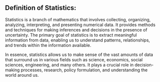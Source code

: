 
## Definition of Statistics:

Statistics is a branch of mathematics that involves collecting, organizing, analyzing, interpreting, and presenting numerical data. It provides methods and techniques for making inferences and decisions in the presence of uncertainty. The primary goal of statistics is to extract meaningful information from data, enabling us to understand patterns, relationships, and trends within the information available.

In essence, statistics allows us to make sense of the vast amounts of data that surround us in various fields such as science, economics, social sciences, engineering, and many others. It plays a crucial role in decision-making processes, research, policy formulation, and understanding the world around us.
